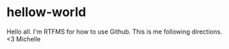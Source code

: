 # hellow-world
Hello all. I'm RTFMS for how to use Github. This is me following directions.
<3
Michelle
